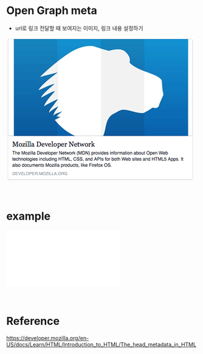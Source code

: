 # Open Graph meta

- url로 링크 전달할 때 보여지는 이미지, 링크 내용 설정하기

![og](/img/og.png)

<Br>

# example

![html](index.html)

<Br>

# Reference

https://developer.mozilla.org/en-US/docs/Learn/HTML/Introduction_to_HTML/The_head_metadata_in_HTML
